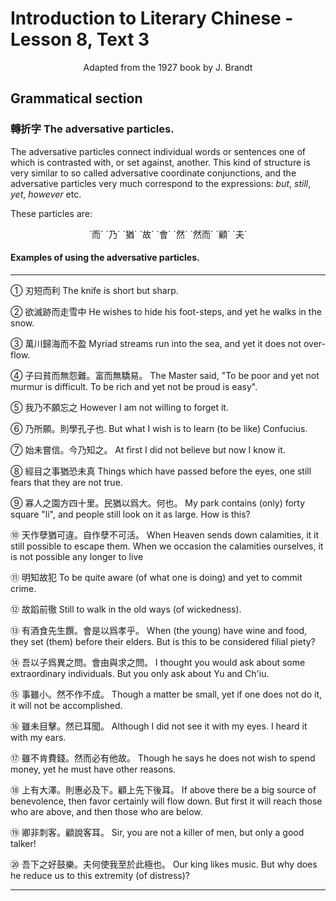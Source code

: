 # Introduction to Literary Chinese - Lesson 8, Text 3

<center>Adapted from the 1927 book by J. Brandt</center>

## Grammatical section

### 轉折字 The adversative particles.

<!-- (轉折 chuan-cho-to turn round; to change). -->
 <!-- (寡人 kua-jen² 1. my-a sovereign of himself). -->

The adversative particles connect individual words or sentences one of which is contrasted with, or set against, another. This kind of structure is very similar to so called adversative coordinate conjunctions, and the adversative particles very much correspond to the expressions: _but_, _still_, _yet_, _however_ etc.

These particles are:

<center>`而` `乃` `猶` `故` `會` `然` `然而` `顧` `夫`</center>

#### Examples of using the adversative particles.

---

① 刃短而利
The knife is short but sharp.

② 欲滅跡而走雪中
He wishes to hide his foot-steps, and yet he walks in the snow.

③ 萬川歸海而不盈
Myriad streams run into the sea, and yet it does not over-flow.

④ 子曰貧而無怨難。富而無驕易。
The Master said, "To be poor and yet not murmur is difficult. To be rich and yet not be proud is easy".

⑤ 我乃不願忘之
However I am not willing to forget it.

⑥ 乃所願。則學孔子也.
But what I wish is to learn (to be like) Confucius.

⑦ 始未嘗信。今乃知之。
At first I did not believe but now I know it.

⑧ 經目之事猶恐未真
Things which have passed before the eyes, one still fears that they are not true.

⑨ 寡人之園方四十里。民猶以爲大。何也。
My park contains (only) forty square "li", and people still look on it as large. How is this?

⑩ 天作孽猶可違。自作孽不可活。
When Heaven sends down calamities, it it still possible to escape them. When we occasion the calamities ourselves, it is not possible any longer to live

⑪ 明知故犯
To be quite aware (of what one is doing) and yet to commit crime.

⑫ 故蹈前徹
Still to walk in the old ways (of wickedness).

⑬ 有酒食先生饌。會是以爲孝乎。
When (the young) have wine and food, they set (them) before their elders. But is this to be considered filial piety?

⑭ 吾以子爲異之問。會由與求之問。
I thought you would ask about some extraordinary individuals. But you only ask about Yu and Ch'iu. <!--(之 in both cases is expletive.)-->

⑮ 事雖小。然不作不成。
Though a matter be small, yet if one does not do it, it will not be accomplished.

⑯ 雖未目擊。然已耳聞。
Although I did not see it with my eyes. I heard it with my ears.

⑰ 雖不肯費錢。然而必有他故。
Though he says he does not wish to spend money, yet he must have other reasons.

⑱ 上有大澤。則惠必及下。顧上先下後耳。
If above there be a big source of benevolence, then favor certainly will flow down. But first it will reach those who are above, and then those who are below.

⑲ 卿非刺客。顧說客耳。
Sir, you are not a killer of men, but only a good talker!

⑳ 吾下之好鼓樂。夫何使我至於此極也。
Our king likes music. But why does he reduce us to this extremity (of distress)?

---
